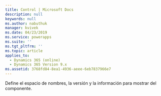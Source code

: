 ```yaml
---
title: Control | Microsoft Docs
description: null
keywords: null
ms.author: nabuthuk
manager: kvivek
ms.date: 04/23/2019
ms.service: powerapps
ms.suite: ''
ms.tgt_pltfrm: ''
ms.topic: article
applies_to:
  - Dynamics 365 (online)
  - Dynamics 365 Version 9.x
ms.assetid: 3768fd84-8ea1-4936-aeee-6eb7837966e7
---
```


Define el espacio de nombres, la versión y la información para mostrar del componente.
